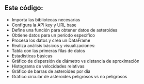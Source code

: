 ## Este código:

- Importa las bibliotecas necesarias
- Configura la API key y URL base
- Define una función para obtener datos de asteroides
- Obtiene datos para un período específico
- Procesa los datos y crea un DataFrame
- Realiza análisis básicos y visualizaciones:
- Tabla con las primeras filas de datos
- Estadísticas básicas
- Gráfico de dispersión de diámetro vs distancia de aproximación
- Histograma de velocidades relativas
- Gráfico de barras de asteroides por día
- Gráfico circular de asteroides peligrosos vs no peligrosos
